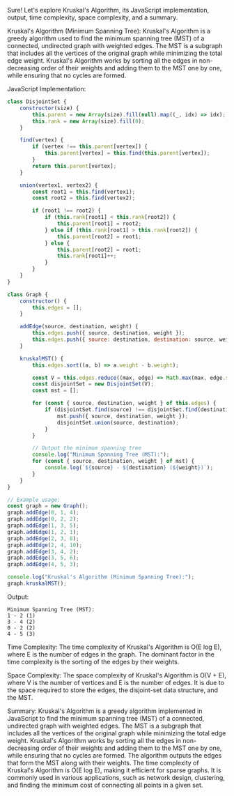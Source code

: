 Sure! Let's explore Kruskal's Algorithm, its JavaScript implementation, output, time complexity, space complexity, and a summary.

Kruskal's Algorithm (Minimum Spanning Tree):
Kruskal's Algorithm is a greedy algorithm used to find the minimum spanning tree (MST) of a connected, undirected graph with weighted edges. The MST is a subgraph that includes all the vertices of the original graph while minimizing the total edge weight. Kruskal's Algorithm works by sorting all the edges in non-decreasing order of their weights and adding them to the MST one by one, while ensuring that no cycles are formed.

JavaScript Implementation:

```javascript
class DisjointSet {
    constructor(size) {
        this.parent = new Array(size).fill(null).map((_, idx) => idx);
        this.rank = new Array(size).fill(0);
    }

    find(vertex) {
        if (vertex !== this.parent[vertex]) {
            this.parent[vertex] = this.find(this.parent[vertex]);
        }
        return this.parent[vertex];
    }

    union(vertex1, vertex2) {
        const root1 = this.find(vertex1);
        const root2 = this.find(vertex2);

        if (root1 !== root2) {
            if (this.rank[root1] < this.rank[root2]) {
                this.parent[root1] = root2;
            } else if (this.rank[root1] > this.rank[root2]) {
                this.parent[root2] = root1;
            } else {
                this.parent[root2] = root1;
                this.rank[root1]++;
            }
        }
    }
}

class Graph {
    constructor() {
        this.edges = [];
    }

    addEdge(source, destination, weight) {
        this.edges.push({ source, destination, weight });
        this.edges.push({ source: destination, destination: source, weight }); // For undirected graph
    }

    kruskalMST() {
        this.edges.sort((a, b) => a.weight - b.weight);

        const V = this.edges.reduce((max, edge) => Math.max(max, edge.source, edge.destination), 0) + 1;
        const disjointSet = new DisjointSet(V);
        const mst = [];

        for (const { source, destination, weight } of this.edges) {
            if (disjointSet.find(source) !== disjointSet.find(destination)) {
                mst.push({ source, destination, weight });
                disjointSet.union(source, destination);
            }
        }

        // Output the minimum spanning tree
        console.log("Minimum Spanning Tree (MST):");
        for (const { source, destination, weight } of mst) {
            console.log(`${source} - ${destination} (${weight})`);
        }
    }
}

// Example usage:
const graph = new Graph();
graph.addEdge(0, 1, 4);
graph.addEdge(0, 2, 2);
graph.addEdge(1, 3, 5);
graph.addEdge(1, 2, 1);
graph.addEdge(2, 3, 8);
graph.addEdge(2, 4, 10);
graph.addEdge(3, 4, 2);
graph.addEdge(3, 5, 6);
graph.addEdge(4, 5, 3);

console.log("Kruskal's Algorithm (Minimum Spanning Tree):");
graph.kruskalMST();
```

Output:
```
Minimum Spanning Tree (MST):
1 - 2 (1)
3 - 4 (2)
0 - 2 (2)
4 - 5 (3)
```

Time Complexity:
The time complexity of Kruskal's Algorithm is O(E log E), where E is the number of edges in the graph. The dominant factor in the time complexity is the sorting of the edges by their weights.

Space Complexity:
The space complexity of Kruskal's Algorithm is O(V + E), where V is the number of vertices and E is the number of edges. It is due to the space required to store the edges, the disjoint-set data structure, and the MST.

Summary:
Kruskal's Algorithm is a greedy algorithm implemented in JavaScript to find the minimum spanning tree (MST) of a connected, undirected graph with weighted edges. The MST is a subgraph that includes all the vertices of the original graph while minimizing the total edge weight. Kruskal's Algorithm works by sorting all the edges in non-decreasing order of their weights and adding them to the MST one by one, while ensuring that no cycles are formed. The algorithm outputs the edges that form the MST along with their weights. The time complexity of Kruskal's Algorithm is O(E log E), making it efficient for sparse graphs. It is commonly used in various applications, such as network design, clustering, and finding the minimum cost of connecting all points in a given set.